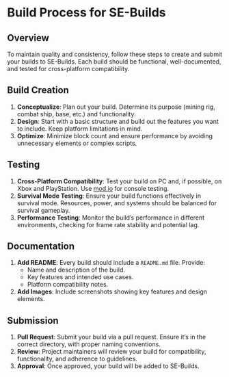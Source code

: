 # Build Process for SE-Builds

## Overview
To maintain quality and consistency, follow these steps to create and submit your builds to SE-Builds. Each build should be functional, well-documented, and tested for cross-platform compatibility.

## Build Creation
1. **Conceptualize**: Plan out your build. Determine its purpose (mining rig, combat ship, base, etc.) and functionality.
2. **Design**: Start with a basic structure and build out the features you want to include. Keep platform limitations in mind.
3. **Optimize**: Minimize block count and ensure performance by avoiding unnecessary elements or complex scripts.

## Testing
1. **Cross-Platform Compatibility**: Test your build on PC and, if possible, on Xbox and PlayStation. Use [mod.io](https://mod.io/g/spaceengineers) for console testing.
2. **Survival Mode Testing**: Ensure your build functions effectively in survival mode. Resources, power, and systems should be balanced for survival gameplay.
3. **Performance Testing**: Monitor the build’s performance in different environments, checking for frame rate stability and potential lag.

## Documentation
1. **Add README**: Every build should include a `README.md` file. Provide:
   - Name and description of the build.
   - Key features and intended use cases.
   - Platform compatibility notes.
2. **Add Images**: Include screenshots showing key features and design elements.

## Submission
1. **Pull Request**: Submit your build via a pull request. Ensure it’s in the correct directory, with proper naming conventions.
2. **Review**: Project maintainers will review your build for compatibility, functionality, and adherence to guidelines.
3. **Approval**: Once approved, your build will be added to SE-Builds.

